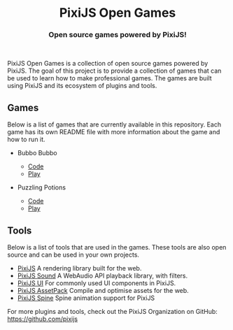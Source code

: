 <div align="center">
    <h1>PixiJS Open Games</h1>
    <h3>Open source games powered by PixiJS!</h3>
</div>
<br>

PixiJS Open Games is a collection of open source games powered by PixiJS. The goal of this project is to provide a collection of games that can be used to learn how to make professional games. The games are built using PixiJS and its ecosystem of plugins and tools.

## Games

Below is a list of games that are currently available in this repository. Each game has its own README file with more information about the game and how to run it.

- Bubbo Bubbo
  - [Code](/bubbo-bubbo/README.md)
  - [Play](https://pixijs.io/open-games/bubbo-bubbo)

- Puzzling Potions
  - [Code](/puzzling-potions/README.md)
  - [Play](https://pixijs.io/open-games/puzzling-potions)

## Tools

Below is a list of tools that are used in the games. These tools are also open source and can be used in your own projects.

- [PixiJS](https://github.com/pixijs/pixijs) A rendering library built for the web.
- [PixiJS Sound](https://github.com/pixijs/sound) A WebAudio API playback library, with filters.
- [PixiJS UI](https://github.com/pixijs/ui) For commonly used UI components in PixiJS.
- [PixiJS AssetPack](https://github.com/pixijs/assetpack) Compile and optimise assets for the web.
- [PixiJS Spine](https://github.com/pixijs/spine) Spine animation support for PixiJS

For more plugins and tools, check out the PixiJS Organization on GitHub: https://github.com/pixijs

